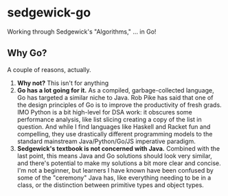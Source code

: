 # sedgewick-go
Working through Sedgewick's "Algorithms," ... in Go!

## Why Go?

A couple of reasons, actually.

1. **Why not?** This isn't for anything
2. **Go has a lot going for it.** As a compiled, garbage-collected language, Go has targeted a similar niche to Java. Rob Pike has said that one of the design principles of Go is to improve the productivity of fresh grads. IMO Python is a bit high-level for DSA work: it obscures some performance analysis, like list slicing creating a copy of the list in question. And while I find languages like Haskell and Racket fun and compelling, they use drastically different programming models to the standard mainstream Java/Python/Go/JS imperative paradigm.
3. **Sedgewick's textbook is not concerned with Java.** Combined with the last point, this means Java and Go solutions should look very similar, and there's potential to make my solutions a bit more clear and concise. I'm not a beginner, but learners I have known have been confused by some of the "ceremony" Java has, like everything needing to be in a class, or the distinction between primitive types and object types.
